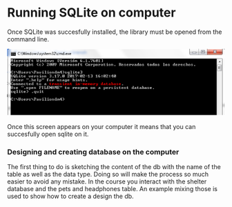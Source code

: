 # Running SQLite on computer

Once SQLite was succesfully installed, the library must be opened from the command line.

![](/assets/command_sqlite.png)

Once this screen appears on your computer it means that you can succesfully open sqlite on it.

### Designing and creating database on the computer

The first thing to do is sketching the content of the db with the name of the table as well as the data type. Doing so will make the process so much easier to avoid any mistake. In the course you interact with the shelter database and the pets and headphones table. An example mixing those is used to show how to create a design the db. 



